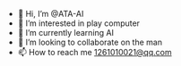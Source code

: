 - 👋 Hi, I’m @ATA-AI
- 👀 I’m interested in play computer
- 🌱 I’m currently learning AI
- 💞️ I’m looking to collaborate on the man
- 📫 How to reach me 1261010021@qq.com

<!---
ATA-AI/ATA-AI is a ✨ special ✨ repository because its `README.md` (this file) appears on your GitHub profile.
You can click the Preview link to take a look at your changes.
--->
